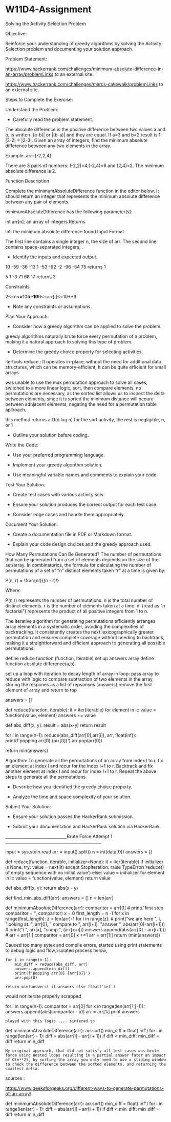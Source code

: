 # W11D4-Assignment

Solving the Activity Selection Problem

 

Objective:

Reinforce your understanding of greedy algorithms by solving the Activity Selection problem and documenting your solution approach.

 

Problem Statement:

https://www.hackerrank.com/challenges/minimum-absolute-difference-in-an-array/problemLinks to an external site.

https://www.hackerrank.com/challenges/marcs-cakewalk/problemLinks to an external site.

 

Steps to Complete the Exercise:

Understand the Problem:
   - Carefully read the problem statement.

The absolute difference is the positive difference between two values a and b, is written |(a-b)| or |(b-a)| and they are equal. If a=3 and b=2,result is 1 |3-2| = |2-3|. Given an array of integers, find the minimum absolute difference between any two elements in the array.

Example. arr=[-2,2,4]


There are 3 pairs of numbers: (-2,2)=4,(-2,4)=6 and (2,4)=2. The minimum absolute difference is 2.

Function Description

Complete the minimumAbsoluteDifference function in the editor below. It should return an integer that represents the minimum absolute difference between any pair of elements.

minimumAbsoluteDifference has the following parameter(s):

int arr[n]: an array of integers
Returns

int: the minimum absolute difference found
Input Format

The first line contains a single integer n, the size of arr.
The second line contains  space-separated integers, .

   - Identify the inputs and expected output.

   10
-59 -36 -13 1 -53 -92 -2 -96 -54 75
returns 1

5
1 -3 71 68 17
returns 3


Constraints

2<=n<=10**5
-10**9<=arr[i]<=10**9

   - Note any constraints or assumptions.

Plan Your Approach:

   - Consider how a greedy algorithm can be applied to solve the problem.

greedy algorithms naturally brute force every permutation of a problem, making it a natural approach to solving this type of problem.

   - Determine the greedy choice property for selecting activities.

itertools reduce : It operates in-place, without the need for additional data structures, which can be memory-efficient, It can be quite efficient for small arrays.

was unable to use the max pernutation approach to solve all cases, switched to a more linear logic, sort, then compare elements, no permutations are necessary, as the sorted list allows us to inspect the delta between elements, since it is sorted the minimum distance will occure between adhjacent elements, negating the need for a permutation table apllroach.

this method returns a O(n log n) for the sort activity, the rest is negligible, n, or 1

   - Outline your solution before coding.

Write the Code:
   - Use your preferred programming language.

   - Implement your greedy algorithm solution.

   - Use meaningful variable names and comments to explain your code.

Test Your Solution:
   - Create test cases with various activity sets.

   - Ensure your solution produces the correct output for each test case.

   - Consider edge cases and handle them appropriately.

Document Your Solution:
   - Create a documentation file in PDF or Markdown format.

   - Explain your code design choices and the greedy approach used.

How Many Permutations Can Be Generated?
The number of permutations that can be generated from a set of elements depends on the size of the set/array. In combinatorics, the formula for calculating the number of permutations of a set of “n” distinct elements taken “r” at a time is given by:

P(n, r) = \frac{n!}{(n - r)!}  

Where:

P(n,r) represents the number of permutations.
n is the total number of distinct elements.
r is the number of elements taken at a time.
n! (read as “n factorial”) represents the product of all positive integers from 1 to n.

The iterative algorithm for generating permutations efficiently arranges array elements in a systematic order, avoiding the complexities of backtracking. It consistently creates the next lexicographically greater permutation and ensures complete coverage without needing to backtrack, making it a straightforward and efficient approach to generating all possible permutations.

define reduce function (function, iterable)
set up answers array
define function absolute difference(a,b)

set up a loop with iteration to decay length of array
in loop:
pass array to reduce with logic to compare subtraction of two elements in the array, storing the respones as a list of repsonses (answers)
remove the first element of array and return to top

answers = []

def reduce(function, iterable):
    it = iter(iterable)
    for element in it:
        value = function(value, element)
    answers += value

def abs_diff(x, y):
    result = abs(x-y)
    return result

for i in range(n-1):
    reduce(abs_diff(arr[0],arr[i]), arr, float(inf)):
    print(f'popping arr[0] {arr[0]}')
    arr.pop(arr[0])


return min(answers)



Algorithm:
To generate all the permutations of an array from index l to r, fix an element at index l and recur for the index l+1 to r.
Backtrack and fix another element at index l and recur for index l+1 to r.
Repeat the above steps to generate all the permutations.

   - Describe how you identified the greedy choice property.

   - Analyze the time and space complexity of your solution.

Submit Your Solution:
   - Ensure your solution passes the HackerRank submission.

   - Submit your documentation and HackerRank solution via HackerRank.


______________________________Brute Force Attempt 1 _______________________________________________

input = sys.stdin.read
arr = input().split()
n = int(data[0])
answers = []

def reduce(function, iterable, initializer=None):
    it = iter(iterable)
    if initializer is None:
        try:
            value = next(it)
        except StopIteration:
            raise TypeError('reduce() of empty sequence with no initial value')
    else:
        value = initializer
    for element in it:
        value = function(value, element)
    return value

def abs_diff(x, y):
    return abs(x - y)

def find_min_abs_diff(arr):
    answers = []
    n = len(arr)
    
def minimumAbsoluteDifference(arr):
    comparitor = arr[0]
    # print("first step comparitor = ", comparitor)
    x = 0
    first_length = n -1
    for x in range(first_length):
        z = len(arr)-1
        for i in range(z):
            # print("we are here ", i, "looking at: ", arr[0], " compare to ", arr[i+1], "answer ", abs(arr[0]-arr[i+1]))
            # print("i ", arr[x], "comp:", (arr[x+i]))
            answers.append(abs(arr[0] - arr[i+1]))
            # arr = arr[1:]
            comparitor = arr[0]
            x +=1
        arr = arr[1:]
    return (min(answers))      
    
Caused too many sytex and compile errors, started using print statements to debug logic and flow, isolated process below, 



    for i in range(n-1):
        min_diff = reduce(abs_diff, arr)
        answers.append(min_diff)
        print(f'popping arr[0] {arr[0]}')
        arr.pop(0)

    return min(answers) if answers else float('inf')

would not iterate properly   scrapped

for i in range(n-1):
    comparitor = arr[0]
    for x in range(len(arr[1:]-1)):
        answers.append(abs(comparitor - x))
    arr = arr[1:]
    print answers

    played with this logic .... sintered to 


def minimumAbsoluteDifference(arr):
    arr.sort()
    min_diff = float('inf')
    for i in range(len(arr) - 1):
        diff = abs(arr[i] - arr[i + 1])
        if diff < min_diff:
            min_diff = diff
    return min_diff


    My original approach, that did not satisfy all test cases was brute force using nested loops resulting in a partial answer fater an impact of O(n**2), by sorting the array you only need to use a sliding window to check the difference between the sorted elements, and returning the smallest delta.



   sources :

   https://www.geeksforgeeks.org/different-ways-to-generate-permutations-of-an-array/

def minimumAbsoluteDifference(arr):
    arr.sort()
    min_diff = float('inf')
    for i in range(len(arr) - 1):
        diff = abs(arr[i] - arr[i + 1])
        if diff < min_diff:
            min_diff = diff
    return min_diff